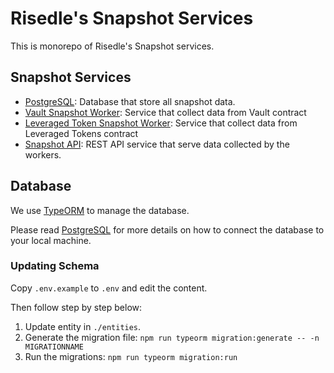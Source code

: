 # Risedle's Snapshot Services

This is monorepo of Risedle's Snapshot services.

## Snapshot Services

-   [PostgreSQL](./postgresql): Database that store all snapshot data.
-   [Vault Snapshot Worker](./vault-snapshot-worker): Service that collect data
    from Vault contract
-   [Leveraged Token Snapshot Worker](./lt-snapshot-worker): Service that
    collect data from Leveraged Tokens contract
-   [Snapshot API](./snapshot-api): REST API service that serve data collected
    by the workers.

## Database

We use [TypeORM](https://typeorm.io/) to manage the database.

Please read [PostgreSQL](./postgresql/README.md) for more details on how to
connect the database to your local machine.

### Updating Schema

Copy `.env.example` to `.env` and edit the content.

Then follow step by step below:

1. Update entity in `./entities`.
2. Generate the migration file:
   `npm run typeorm migration:generate -- -n MIGRATIONNAME`
3. Run the migrations: `npm run typeorm migration:run`
